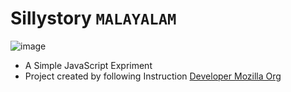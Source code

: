 # Sillystory `MALAYALAM`

![image](https://github.com/user-attachments/assets/064fd765-cbc0-46b7-be80-6645e5c83f3c)

- A Simple JavaScript Expriment
- Project created by following Instruction <a href="https://developer.mozilla.org/en-US/docs/Learn/JavaScript/First_steps" target="_blank">Developer Mozilla Org </a>
